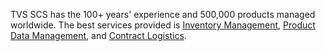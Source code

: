 
TVS SCS has the 100+ years' experience and 500,000 products managed worldwide. The best services provided is <a href="https://www.tvsscs.com/inventory-management/">Inventory Management<a>, <a href="https://www.tvsscs.com/data-management/">Product Data Management</a>, and <a href="https://www.tvsscs.com/integrated-logistics-contract/">Contract Logistics</a>.

